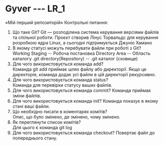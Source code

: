 # Gyver --- LR_1
«Мій перший репозиторій»
                    Контрольні питання:
1.	Що таке Git? 
  Git — розподілена система керування версіями файлів та спільної роботи. 
  Проєкт створив Лінус Торвальдс для керування розробкою ядра Linux, а сьогодні підтримується Джуніо Хамано
2.	В якому статусі можуть перебувати файли при роботі з Git?   
  Working Staging  -- Робоча постановка
  Directory Area -- Область каталогу
  .git directory(Repository) -- .git каталог (сховище)
3.	Для чого використовується  команда add?  
	Команда git add приймає шлях файлу або директорії. Якщо це директорія, команда додає усі файли в цій директорії рекурсивно.
4.	Для чого використовується  команда status?  
	Команда для перевірки статусу ваших файлів.
6.	Для чого використовується  команда commit? 
	Команда приймає зміни файлів.
8.	Для чого використовується  команда init? 
	Команда показує в якому стані ваші файли.
10.	Що необхідно писати в коментарях комітів?  
	Опис, що було змінено, де змінено, чому змінено.
12.	Як переглянути список комітів?  
	Для цього є команда git log
14.	Для чого використовується  команда checkout? 
	Повертає файл до попереднього стану.
